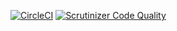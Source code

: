 [![CircleCI](https://circleci.com/gh/HeshamMeneisi/Theatre-Go.svg?style=svg)](https://circleci.com/gh/HeshamMeneisi/Theatre-Go)
[![Scrutinizer Code Quality](https://scrutinizer-ci.com/g/HeshamMeneisi/Theatre-Go/badges/quality-score.png?b=master)](https://scrutinizer-ci.com/g/HeshamMeneisi/Theatre-Go/?branch=master)
